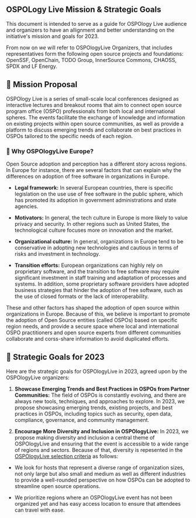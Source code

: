 ## OSPOLogy Live Mission & Strategic Goals

This document is intended to serve as a guide for OSPOlogy Live audience and organizers to have an allignment and
better understanding on the initiative's mission and goals for 2023.

From now on *we* will refer to OSPOlogyLive Organizers, that includes representatives form the following open source
projects and foundations: OpenSSF, OpenChain, TODO Group, InnerSource Commons, CHAOSS, SPDX and LF Energy.

## 🎯 Mission Proposal

OSPOlogy Live is a series of small-scale local conferences designed as interactive lectures and breakout rooms that aim to connect open source program office (OSPO) professionals from both local and international spheres. The events facilitate the exchange of knowledge and information on existing projects within open source communities, as well as provide a platform to discuss emerging trends and collaborate on best practices in OSPOs tailored to the specific needs of each region.

### 🤔 Why OSPOlogyLive Europe?

Open Source adoption and perception has a different story across regions. In Europe for instance, 
there are several factors that can explain why the differences on adoption of free software in 
organizations in Europe.

* **Legal framework:** In several European countries, there is specific legislation on the use 
use of free software in the public sphere, which has promoted its adoption in government administrations 
and state agencies.

* **Motivators:** In general, the tech culture in Europe is more likely to value privacy and security. In other regions such as United States, the technological culture focuses 
more on innovation and the market.

* **Organizational culture:** In general, organizations in Europe tend to be conservative in adopting new technologies 
and cautious in terms of risks and investment in technology. 

* **Transition efforts:** European organizations can highly rely on proprietary software, 
and the transition to free software may require significant investment in staff training and adaptation of processes and systems. 
In addition, some proprietary software providers have adopted business strategies that hinder the adoption of free software, 
such as the use of closed formats or the lack of interoperability.

These and other factors has shaped the adoption of open source within organizations in Europe. Because of this,
we believe is important to promote the adoption of Open Source entities (called OSPOs) based on specific region needs, and 
provide a secure space where local and international OSPO practitioners and open source experts from different communities
collaborate and corss-share information to avoid duplicated efforts.

## 🧩 Strategic Goals for 2023

Here are the strategic goals for OSPOlogyLive in 2023, agreed upon by the OSPOlogyLive organizers:

1. **Showcase Emerging Trends and Best Practices in OSPOs from Partner Communities:** The field of OSPOs is constantly evolving, and there are always new tools, techniques, and approaches to explore. In 2023, we propose showcasing emerging trends, existing projects, and best practices in OSPOs, including topics such as security, open data, compliance, governance, and community management.

2. **Encourage More Diversity and Inclusion in OSPOlogyLive:** In 2023, we propose making diversity and inclusion a central theme of OSPOlogyLive and ensuring that the event is accessible to a wide range of regions and sectors. Because of that, diversity is repesented in the [OSPOlogyLive selection criteria](https://github.com/todogroup/ospology/blob/main/ospology-live/framework.md#how-host-selection-criteria-works) as follows:

  * We look for hosts that represent a diverse range of organization sizes, not only large but also small and medium as well as different industries to provide a well-rounded perspective on how OSPOs can be adopted to streamline open source operations.
  
  * We prioritize regions where an OSPOlogyLive event has not been organized yet and has easy access location to ensure that attendees can travel with ease.
